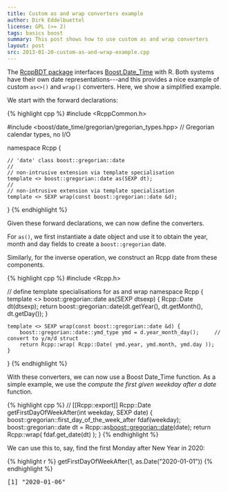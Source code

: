```yaml
---
title: Custom as and wrap converters example
author: Dirk Eddelbuettel
license: GPL (>= 2)
tags: basics boost
summary: This post shows how to use custom as and wrap converters 
layout: post
src: 2013-01-20-custom-as-and-wrap-example.cpp
---
```

The [RcppBDT package](http://cran.r-project.org/package=RcppBDT) interfaces
[Boost.Date_Time](http://www.boost.org/doc/libs/1_52_0/doc/html/date_time.html) with R. Both systems
have their own date representations---and this provides a nice
example of custom `as<>()` and `wrap()` converters. Here, we show a simplified example.

We start with the forward declarations:



{% highlight cpp %}
#include <RcppCommon.h>

#include <boost/date_time/gregorian/gregorian_types.hpp> 	// Gregorian calendar types, no I/O

namespace Rcpp {

    // 'date' class boost::gregorian::date
    //
    // non-intrusive extension via template specialisation
    template <> boost::gregorian::date as(SEXP dt);
    //
    // non-intrusive extension via template specialisation
    template <> SEXP wrap(const boost::gregorian::date &d);
}
{% endhighlight %}


Given these forward declarations, we can now define the converters.

For `as()`, we first instantiate a date object and use it to obtain
the year, month and day fields to create a `boost::gregorian` date.

Similarly, for the inverse operation, we construct an Rcpp date
from these components.

{% highlight cpp %}
#include <Rcpp.h>

// define template specialisations for as and wrap
namespace Rcpp {
    template <> boost::gregorian::date as(SEXP dtsexp) {
        Rcpp::Date dt(dtsexp);
        return boost::gregorian::date(dt.getYear(), dt.getMonth(), dt.getDay());
    }

    template <> SEXP wrap(const boost::gregorian::date &d) {
        boost::gregorian::date::ymd_type ymd = d.year_month_day();     // convert to y/m/d struct
        return Rcpp::wrap( Rcpp::Date( ymd.year, ymd.month, ymd.day ));
    }
}
{% endhighlight %}


With these converters, we can now use a Boost Date_Time function.
As a simple example, we use the _compute the first given weekday
after a date_ function.

{% highlight cpp %}
// [[Rcpp::export]]
Rcpp::Date getFirstDayOfWeekAfter(int weekday, SEXP date) {
    boost::gregorian::first_day_of_the_week_after fdaf(weekday);
    boost::gregorian::date dt = Rcpp::as<boost::gregorian::date>(date);
    return Rcpp::wrap( fdaf.get_date(dt) );
}
{% endhighlight %}


We can use this to, say, find the first Monday after New Year in 2020:


{% highlight r %}
getFirstDayOfWeekAfter(1, as.Date("2020-01-01"))
{% endhighlight %}



<pre class="output">
[1] "2020-01-06"
</pre>

